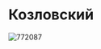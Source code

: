 # Козловский
![772087](https://user-images.githubusercontent.com/106889299/203404536-0a97809f-5eab-4c70-a604-c8c042b1ecea.jpg)
